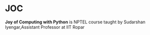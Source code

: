 # JOC

__Joy of Computing with Python__ is NPTEL course taught by Sudarshan Iyengar,Assistant Professor at IIT Ropar
